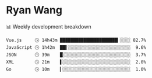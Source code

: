 # Ryan Wang

 <!-- waka-box start -->
📊 Weekly development breakdown
```text
Vue.js     🕓 14h43m ██████████████████████▎░░░░ 82.7%
JavaScript 🕓 1h42m  ██▌░░░░░░░░░░░░░░░░░░░░░░░░  9.6%
JSON       🕓 39m    █░░░░░░░░░░░░░░░░░░░░░░░░░░  3.7%
XML        🕓 21m    ▌░░░░░░░░░░░░░░░░░░░░░░░░░░  2.0%
Go         🕓 10m    ▎░░░░░░░░░░░░░░░░░░░░░░░░░░  1.0%
```
<!-- Powered by https://github.com/YouEclipse/waka-box-go . -->
<!-- waka-box end -->